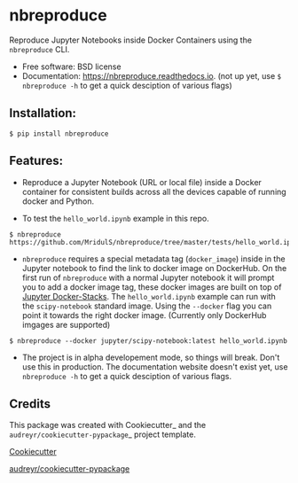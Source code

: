 nbreproduce
===========


Reproduce Jupyter Notebooks inside Docker Containers using the `nbreproduce` CLI.


* Free software: BSD license
* Documentation: https://nbreproduce.readthedocs.io. (not up yet, use `$ nbreproduce -h` to get a quick desciption of various flags)


Installation:
-------------

```
$ pip install nbreproduce
```

Features:
--------

* Reproduce a Jupyter Notebook (URL or local file) inside a Docker container for consistent builds across all the devices capable of running docker and Python.

* To test the `hello_world.ipynb` example in this repo.
```
$ nbreproduce https://github.com/MridulS/nbreproduce/tree/master/tests/hello_world.ipynb
```

* `nbreproduce` requires a special metadata tag (`docker_image`) inside in the Jupyter notebook to find the link to docker image on DockerHub. On the first run of `nbreproduce` with a normal Jupyter notebook it will prompt you to add a docker image tag, these docker images are built on top of [Jupyter Docker-Stacks](https://jupyter-docker-stacks.readthedocs.io). The `hello_world.ipynb` example can run with the `scipy-notebook` standard image. Using the `--docker` flag you can point it towards the right docker image. (Currently only DockerHub imgages are supported)
```
$ nbreproduce --docker jupyter/scipy-notebook:latest hello_world.ipynb
```

* The project is in alpha developement mode, so things will break. Don't use this in production. The documentation website doesn't exist yet, use `nbreproduce -h` to get a quick desciption of various flags.

Credits
-------

This package was created with Cookiecutter_ and the `audreyr/cookiecutter-pypackage`_ project template.

[Cookiecutter](https://github.com/audreyr/cookiecutter)

[audreyr/cookiecutter-pypackage](https://github.com/audreyr/cookiecutter-pypackage)
